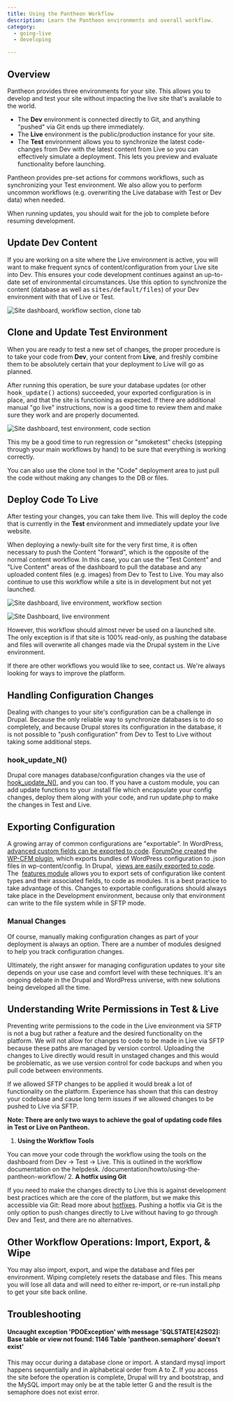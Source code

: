 ```yaml
---
title: Using the Pantheon Workflow
description: Learn the Pantheon environments and overall workflow.
category:
  - going-live
  - developing

---
```


## Overview

Pantheon provides three environments for your site. This allows you to develop and test your site without impacting the live site that's available to the world.

- The **Dev** environment is connected directly to Git, and anything "pushed" via Git ends up there immediately.  
- The **Live** environment is the public/production instance for your site.   
- The **Test** environment allows you to synchronize the latest code-changes from Dev with the latest content from Live so you can effectively simulate a deployment. This lets you preview and evaluate functionality before launching.

Pantheon provides pre-set actions for commons workflows, such as synchronizing your Test environment. We also allow you to perform uncommon workflows (e.g. overwriting the Live database with Test or Dev data) when needed.

When running updates, you should wait for the job to complete before resuming development.

## Update Dev Content

If you are working on a site where the Live environment is active, you will want to make frequent syncs of content/configuration from your Live site into Dev. This ensures your code development continues against an up-to-date set of environmental circumstances. Use this option to synchronize the content (database as well as <tt>sites/default/files</tt>) of your Dev environment with that of Live or Test.

![Site dashboard, workflow section, clone tab](https://www.getpantheon.com/sites/default/files/docs/desk_images/376211)

## Clone and Update Test Environment

When you are ready to test a new set of changes, the proper procedure is to take your code from **Dev**, your content from **Live**, and freshly combine them to be absolutely certain that your deployment to Live will go as planned.

After running this operation, be sure your database updates (or other <tt>hook_update()</tt> actions) succeeded, your exported configuration is in place, and that the site is functioning as expected. If there are additional manual "go live" instructions, now is a good time to review them and make sure they work and are properly documented.

![Site dashboard, test environment, code section](https://www.getpantheon.com/sites/default/files/docs/desk_images/376212)

This my be a good time to run regression or "smoketest" checks (stepping through your main workflows by hand) to be sure that everything is working correctly.

You can also use the clone tool in the "Code" deployment area to just pull the code without making any changes to the DB or files.

## Deploy Code To Live

After testing your changes, you can take them live. This will deploy the code that is currently in the **Test** environment and immediately update your live website.

When deploying a newly-built site for the very first time, it is often necessary to push the Content "forward", which is the opposite of the normal content workflow. In this case, you can use the "Test Content" and "Live Content" areas of the dashboard to pull the database and any uploaded content files (e.g. images) from Dev to Test to Live. You may also continue to use this workflow while a site is in development but not yet launched.

![Site dashboard, live environment, workflow section](https://www.getpantheon.com/sites/default/files/docs/desk_images/376217)


![Site Dashboard, live environment](https://www.getpantheon.com/sites/default/files/docs/desk_images/376218)

However, this workflow should almost never be used on a launched site. The only exception is if that site is 100% read-only, as pushing the database and files will overwrite all changes made via the Drupal system in the Live environment.

If there are other workflows you would like to see, contact us. We're always looking for ways to improve the platform.

## Handling Configuration Changes

Dealing with changes to your site's configuration can be a challenge in Drupal. Because the only reliable way to synchronize databases is to do so completely, and because Drupal stores its configuration in the database, it is not possible to "push configuration" from Dev to Test to Live without taking some additional steps.

### hook\_update\_N()

Drupal core manages database/configuration changes via the use of [hook\_update\_N()](http://api.drupal.org/api/drupal/modules%21system%21system.api.php/function/hook_update_N/7), and you can too. If you have a custom module, you can add update functions to your .install file which encapsulate your config changes, deploy them along with your code, and run update.php to make the changes in Test and Live.

## Exporting Configuration

A growing array of common configurations are "exportable". In WordPress, [advanced custom fields can be exported to code](http://stevegrunwell.com/blog/exploring-the-wordpress-advanced-custom-fields-export-feature/). [ForumOne created](http://forumone.com/insights/configuration-management-finally-comes-to-wordpress/) the  [WP-CFM plugin](https://github.com/forumone/wp-cfm), which exports bundles of WordPress configuration to .json files in wp-content/config. In Drupal,  [views are easily exported to code](http://www.chapterthree.com/blog/matt_cheney/howto_best_practices_embedding_views_code). The  [features module](http://drupal.org/project/features) allows you to export sets of configuration like content types and their associated fields, to code as modules. It is a best practice to take advantage of this. Changes to exportable configurations should always take place in the Development environment, because only that environment can write to the file system while in SFTP mode.

### Manual Changes

Of course, manually making configuration changes as part of your deployment is always an option. There are a number of modules designed to help you track configuration changes.

Ultimately, the right answer for managing configuration updates to your site depends on your use case and comfort level with these techniques. It's an ongoing debate in the Drupal and WordPress universe, with new solutions being developed all the time.

## Understanding Write Permissions in Test & Live

Preventing write permissions to the code in the Live environment via SFTP is not a bug but rather a feature and the desired functionality on the platform. We will not allow for changes to code to be made in Live via SFTP because these paths are managed by version control. Uploading the changes to Live directly would result in unstaged changes and this would be problematic, as we use version control for code backups and when you pull code between environments.

If we allowed SFTP changes to be applied it would break a lot of functionality on the platform. Experience has shown that this can destroy your codebase and cause long term issues if we allowed changes to be pushed to Live via SFTP.

**Note: There are only two ways to achieve the goal of updating code files in Test or Live on Pantheon.**

1. **Using the Workflow Tools**  

You can move your code through the workflow using the tools on the dashboard from Dev → Test → Live. This is outlined in the workflow documentation on the helpdesk. /documentation/howto/using-the-pantheon-workflow/
2. **A hotfix using Git**  

If you need to make the changes directly to Live this is against development best practices which are the core of the platform, but we make this accessible via Git: Read more about [hotfixes](/docs/articles/sites/code/hot-fixes). Pushing a hotfix via Git is the only option to push changes directly to Live without having to go through Dev and Test, and there are no alternatives.

## Other Workflow Operations: Import, Export, & Wipe

You may also import, export, and wipe the database and files per environment. Wiping completely resets the database and files. This means you will lose all data and will need to either re-import, or re-run install.php to get your site back online.

## Troubleshooting

#### **Uncaught exception 'PDOException' with message 'SQLSTATE[42S02]: Base table or view not found: 1146 Table 'pantheon.semaphore' doesn't exist'**

This may occur during a database clone or import. A standard mysql import happens sequentially and in alphabetical order from A to Z. If you access the site before the operation is complete, Drupal will try and bootstrap, and the MySQL import may only be at the table letter G and the result is the semaphore does not exist error.
